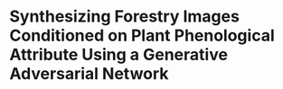 # Synthesizing Forestry Images Conditioned on Plant Phenological Attribute Using a Generative Adversarial Network
